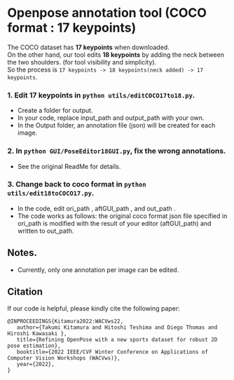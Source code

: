 # Openpose annotation tool (COCO format : 17 keypoints)

The COCO dataset has **17 keypoints** when downloaded. \
On the other hand, our tool edits **18 keypoints** by adding the neck between the two shoulders. (for tool visibility and simplicity). \
So the process is ```17 keypoints -> 18 keypoints(neck added) -> 17 keypoints```.

### 1. Edit 17 keypoints in ``python utils/editCOCO17to18.py``.
- Create a folder for output.
- In your code, replace input_path and output_path with your own.
- In the Output folder, an annotation file (json) will be created for each image.

### 2. In ``python GUI/PoseEditor18GUI.py``, fix the wrong annotations.
- See the original ReadMe for details.

### 3. Change back to coco format in ``python utils/edit18toCOCO17.py``.
- In the code, edit ori_path , aftGUI_path , and out_path .
- The code works as follows: the original coco format json file specified in ori_path is modified with the result of your editor (aftGUI_path) and written to out_path.

## Notes.
- Currently, only one annotation per image can be edited.

## Citation
If our code is helpful, please kindly cite the following paper:
```
@INPROCEEDINGS{Kitamura2022:WACVws22,
   author={Takumi Kitamura and Hitoshi Teshima and Diego Thomas and Hiroshi Kawasaki },
   title={Refining OpenPose with a new sports dataset for robust 2D pose estimation},
   booktitle={2022 IEEE/CVF Winter Conference on Applications of Computer Vision Workshops (WACVws)},
   year={2022},
}
```

<!-- # Openpose annotation tool (17 keypoints)

COCO datasetはダウンロード時には17個のkeypointsを持っています.
一方で私達のツールでは、2つの肩の間に首を加えた18keypointsを編集しています.(ツール視認性及び簡易性の為)
そのため、17 keypoints → 18 keypoints(neck added) → 17 keypoints というプロセスを辿ります.

### 1.   ```python OpenPoseEditor/utils/editCOCO17to18.py```で、17keypointsにします. \
- output用のフォルダを作成してください.
- コード内で、input_pathとoutput_pathをあなたのものに書き換えてください.
- Outputフォルダには、画像ごとにannotationファイル(json)が作成されます.

### 2. ```python OpenPoseEditor/GUI/PoseEditor18GUI.py```で、間違ったannotationを修正.
詳しくは、オリジナルのReadMeを参照.

### 3. ```python OpenPoseEditor/utils/edit18toCOCO17.py```で,cocoフォーマットへと戻す.
- コード内で、ori_path , aftGUI_path , out_pathを編集してください.
- コードの動作イメージとしては、ori_pathで指定したオリジナルのcocoフォーマットのjsonファイルに、あなたのeditorでの編集結果(aftGUI_path)で修正して、out_pathへと書き出します.

## 注意
- 現在のところ、一つの画像につき、一人のannotationしか編集できません.
-->

